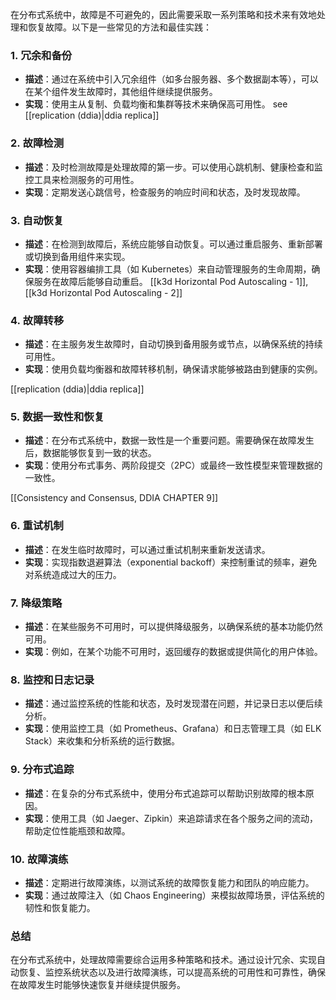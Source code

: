 在分布式系统中，故障是不可避免的，因此需要采取一系列策略和技术来有效地处理和恢复故障。以下是一些常见的方法和最佳实践：

### 1. **冗余和备份**

- **描述**：通过在系统中引入冗余组件（如多台服务器、多个数据副本等），可以在某个组件发生故障时，其他组件继续提供服务。
- **实现**：使用主从复制、负载均衡和集群等技术来确保高可用性。
see [[replication (ddia)|ddia replica]]

### 2. **故障检测**

- **描述**：及时检测故障是处理故障的第一步。可以使用心跳机制、健康检查和监控工具来检测服务的可用性。
- **实现**：定期发送心跳信号，检查服务的响应时间和状态，及时发现故障。


### 3. **自动恢复**

- **描述**：在检测到故障后，系统应能够自动恢复。可以通过重启服务、重新部署或切换到备用组件来实现。
- **实现**：使用容器编排工具（如 Kubernetes）来自动管理服务的生命周期，确保服务在故障后能够自动重启。
[[k3d Horizontal Pod Autoscaling - 1]], [[k3d Horizontal Pod Autoscaling - 2]]

### 4. **故障转移**

- **描述**：在主服务发生故障时，自动切换到备用服务或节点，以确保系统的持续可用性。
- **实现**：使用负载均衡器和故障转移机制，确保请求能够被路由到健康的实例。

[[replication (ddia)|ddia replica]]

### 5. **数据一致性和恢复**

- **描述**：在分布式系统中，数据一致性是一个重要问题。需要确保在故障发生后，数据能够恢复到一致的状态。
- **实现**：使用分布式事务、两阶段提交（2PC）或最终一致性模型来管理数据的一致性。

[[Consistency and Consensus, DDIA CHAPTER 9]]

### 6. **重试机制**

- **描述**：在发生临时故障时，可以通过重试机制来重新发送请求。
- **实现**：实现指数退避算法（exponential backoff）来控制重试的频率，避免对系统造成过大的压力。

### 7. **降级策略**

- **描述**：在某些服务不可用时，可以提供降级服务，以确保系统的基本功能仍然可用。
- **实现**：例如，在某个功能不可用时，返回缓存的数据或提供简化的用户体验。

### 8. **监控和日志记录**

- **描述**：通过监控系统的性能和状态，及时发现潜在问题，并记录日志以便后续分析。
- **实现**：使用监控工具（如 Prometheus、Grafana）和日志管理工具（如 ELK Stack）来收集和分析系统的运行数据。

### 9. **分布式追踪**

- **描述**：在复杂的分布式系统中，使用分布式追踪可以帮助识别故障的根本原因。
- **实现**：使用工具（如 Jaeger、Zipkin）来追踪请求在各个服务之间的流动，帮助定位性能瓶颈和故障。

### 10. **故障演练**

- **描述**：定期进行故障演练，以测试系统的故障恢复能力和团队的响应能力。
- **实现**：通过故障注入（如 Chaos Engineering）来模拟故障场景，评估系统的韧性和恢复能力。

### 总结

在分布式系统中，处理故障需要综合运用多种策略和技术。通过设计冗余、实现自动恢复、监控系统状态以及进行故障演练，可以提高系统的可用性和可靠性，确保在故障发生时能够快速恢复并继续提供服务。